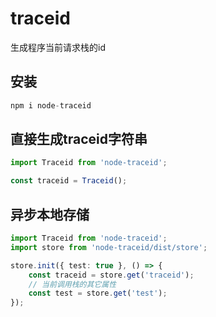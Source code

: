 # traceid

生成程序当前请求栈的id

## 安装

```typescript
npm i node-traceid
```

## 直接生成traceid字符串

```typescript
import Traceid from 'node-traceid';

const traceid = Traceid();
```

## 异步本地存储

```typescript
import Traceid from 'node-traceid';
import store from 'node-traceid/dist/store';

store.init({ test: true }, () => {
    const traceid = store.get('traceid');
    // 当前调用栈的其它属性
    const test = store.get('test');
});
```
